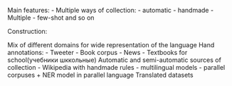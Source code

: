 Main features:
	- Multiple ways of collection:
		- automatic
		- handmade
	- Multiple 
		- few-shot and so on



Construction:

Mix of different domains for wide representation of the language
Hand annotations:
	- Tweeter
	- Book corpus
	- News
	- Textbooks for school(учебники шккольные)
Automatic and semi-automatic sources of collection
	- Wikipedia with handmade rules
	- multilingual models
	- parallel corpuses + NER model in parallel language
Translated datasets
